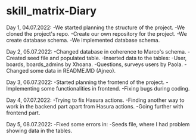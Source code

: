 # skill_matrix-Diary

Day 1, 04.07.2022:
-We started planning the structure of the project.
-We cloned the project's repo.
-Create our own repository for the project.
-We create database schema.
-We implemented database schema.

Day 2, 05.07.2022:
-Changed database in coherence to Marco's schema.
-Created seed file and populated table.
-Inserted data to the tables:
  -User, boards, boards_admins by Xhoana.
  -Questions, surveys users by Paola.
-Changed some data in README.MD (Ajneo).

Day 3, 06.07.2022:
-Started planning the frontend of the project.
-Implementing some functionalities in frontend.
-Fixing bugs during coding.

Day 4, 07.07.2022:
-Trying to fix Hasura actions.
-Finding another way to work in the backend part apart from Hasura actions.
-Going further with frontend part.

Day 5, 08.07.2022:
-Fixed some errors in:
  -Seeds file, where I had problem showing data in the tables.

